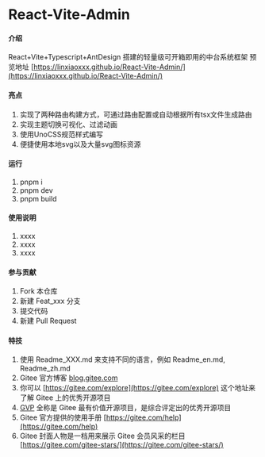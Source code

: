 # React-Vite-Admin
#### 介绍
React+Vite+Typescript+AntDesign 搭建的轻量级可开箱即用的中台系统框架
预览地址 [https://linxiaoxxx.github.io/React-Vite-Admin/](https://linxiaoxxx.github.io/React-Vite-Admin/)

#### 亮点

1. 实现了两种路由构建方式，可通过路由配置或自动根据所有tsx文件生成路由
2. 实现主题切换可视化、过滤动画
3. 使用UnoCSS规范样式编写
4. 便捷使用本地svg以及大量svg图标资源 


#### 运行

1.  pnpm i
2.  pnpm dev
3.  pnpm build

#### 使用说明

1.  xxxx
2.  xxxx
3.  xxxx

#### 参与贡献

1.  Fork 本仓库
2.  新建 Feat_xxx 分支
3.  提交代码
4.  新建 Pull Request


#### 特技

1.  使用 Readme\_XXX.md 来支持不同的语言，例如 Readme\_en.md, Readme\_zh.md
2.  Gitee 官方博客 [blog.gitee.com](https://blog.gitee.com)
3.  你可以 [https://gitee.com/explore](https://gitee.com/explore) 这个地址来了解 Gitee 上的优秀开源项目
4.  [GVP](https://gitee.com/gvp) 全称是 Gitee 最有价值开源项目，是综合评定出的优秀开源项目
5.  Gitee 官方提供的使用手册 [https://gitee.com/help](https://gitee.com/help)
6.  Gitee 封面人物是一档用来展示 Gitee 会员风采的栏目 [https://gitee.com/gitee-stars/](https://gitee.com/gitee-stars/)
